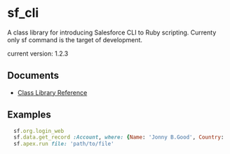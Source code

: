 # sf_cli
A class library for introducing Salesforce CLI to Ruby scripting.
Currenty only sf command is the target of development.

current version: 1.2.3

## Documents
- [Class Library Reference](https://tmkw.github.io/sf_cli/)

## Examples
```ruby
  sf.org.login_web
  sf.data.get_record :Account, where: {Name: 'Jonny B.Good', Country: 'USA'}
  sf.apex.run file: 'path/to/file'
```
